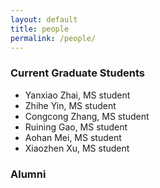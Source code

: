 ```yaml
---
layout: default
title: people
permalink: /people/
---
```


### Current Graduate Students

- Yanxiao Zhai, MS student
- Zhihe Yin, MS student
- Congcong Zhang, MS student
- Ruining Gao, MS student
- Aohan Mei, MS student
- Xiaozhen Xu, MS student

### Alumni
